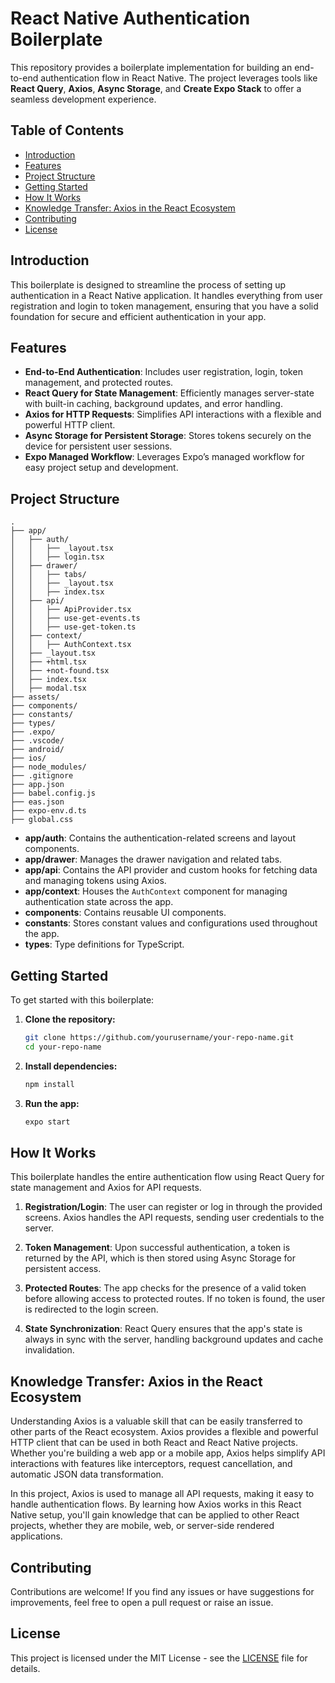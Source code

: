 # React Native Authentication Boilerplate

This repository provides a boilerplate implementation for building an end-to-end authentication flow in React Native. The project leverages tools like **React Query**, **Axios**, **Async Storage**, and **Create Expo Stack** to offer a seamless development experience.

## Table of Contents
- [Introduction](#introduction)
- [Features](#features)
- [Project Structure](#project-structure)
- [Getting Started](#getting-started)
- [How It Works](#how-it-works)
- [Knowledge Transfer: Axios in the React Ecosystem](#knowledge-transfer-axios-in-the-react-ecosystem)
- [Contributing](#contributing)
- [License](#license)

## Introduction

This boilerplate is designed to streamline the process of setting up authentication in a React Native application. It handles everything from user registration and login to token management, ensuring that you have a solid foundation for secure and efficient authentication in your app.

## Features

- **End-to-End Authentication**: Includes user registration, login, token management, and protected routes.
- **React Query for State Management**: Efficiently manages server-state with built-in caching, background updates, and error handling.
- **Axios for HTTP Requests**: Simplifies API interactions with a flexible and powerful HTTP client.
- **Async Storage for Persistent Storage**: Stores tokens securely on the device for persistent user sessions.
- **Expo Managed Workflow**: Leverages Expo’s managed workflow for easy project setup and development.

## Project Structure

```plaintext
.
├── app/
│   ├── auth/
│   │   ├── _layout.tsx
│   │   ├── login.tsx
│   ├── drawer/
│   │   ├── tabs/
│   │   ├── _layout.tsx
│   │   ├── index.tsx
│   ├── api/
│   │   ├── ApiProvider.tsx
│   │   ├── use-get-events.ts
│   │   ├── use-get-token.ts
│   ├── context/
│   │   ├── AuthContext.tsx
│   ├── _layout.tsx
│   ├── +html.tsx
│   ├── +not-found.tsx
│   ├── index.tsx
│   ├── modal.tsx
├── assets/
├── components/
├── constants/
├── types/
├── .expo/
├── .vscode/
├── android/
├── ios/
├── node_modules/
├── .gitignore
├── app.json
├── babel.config.js
├── eas.json
├── expo-env.d.ts
├── global.css
```

- **app/auth**: Contains the authentication-related screens and layout components.
- **app/drawer**: Manages the drawer navigation and related tabs.
- **app/api**: Contains the API provider and custom hooks for fetching data and managing tokens using Axios.
- **app/context**: Houses the `AuthContext` component for managing authentication state across the app.
- **components**: Contains reusable UI components.
- **constants**: Stores constant values and configurations used throughout the app.
- **types**: Type definitions for TypeScript.

## Getting Started

To get started with this boilerplate:

1. **Clone the repository:**
    ```bash
    git clone https://github.com/yourusername/your-repo-name.git
    cd your-repo-name
    ```

2. **Install dependencies:**
    ```bash
    npm install
    ```

3. **Run the app:**
    ```bash
    expo start
    ```

## How It Works

This boilerplate handles the entire authentication flow using React Query for state management and Axios for API requests.

1. **Registration/Login**: The user can register or log in through the provided screens. Axios handles the API requests, sending user credentials to the server.

2. **Token Management**: Upon successful authentication, a token is returned by the API, which is then stored using Async Storage for persistent access.

3. **Protected Routes**: The app checks for the presence of a valid token before allowing access to protected routes. If no token is found, the user is redirected to the login screen.

4. **State Synchronization**: React Query ensures that the app's state is always in sync with the server, handling background updates and cache invalidation.

## Knowledge Transfer: Axios in the React Ecosystem

Understanding Axios is a valuable skill that can be easily transferred to other parts of the React ecosystem. Axios provides a flexible and powerful HTTP client that can be used in both React and React Native projects. Whether you're building a web app or a mobile app, Axios helps simplify API interactions with features like interceptors, request cancellation, and automatic JSON data transformation.

In this project, Axios is used to manage all API requests, making it easy to handle authentication flows. By learning how Axios works in this React Native setup, you'll gain knowledge that can be applied to other React projects, whether they are mobile, web, or server-side rendered applications.

## Contributing

Contributions are welcome! If you find any issues or have suggestions for improvements, feel free to open a pull request or raise an issue.

## License

This project is licensed under the MIT License - see the [LICENSE](LICENSE) file for details.
